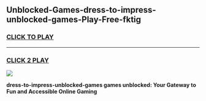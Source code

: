 
## Unblocked-Games-dress-to-impress-unblocked-games-Play-Free-fktig
<h3>
<a href="https://premium76.site?title=dress-to-impress-unblocked-games&ref=10A">CLICK TO PLAY</a></h3>
<hr>

<h3>
<a href="https://premium76.site?title=dress-to-impress-unblocked-games&ref=10A">CLICK 2 PLAY</a>
  
</h3>

<a href="https://premium76.site?title=dress-to-impress-unblocked-games&ref=10A"><img src="https://clearcache.store/games.png"></a>


**dress-to-impress-unblocked-games games unblocked: Your Gateway to Fun and Accessible Online Gaming**
